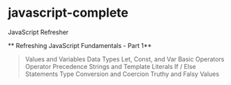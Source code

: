 # javascript-complete

JavaScript Refresher

** Refreshing JavaScript Fundamentals - Part 1**

> Values and Variables
> Data Types
> Let, Const, and Var
> Basic Operators
> Operator Precedence
> Strings and Template Literals
> If / Else Statements
> Type Conversion and Coercion
> Truthy and Falsy Values
